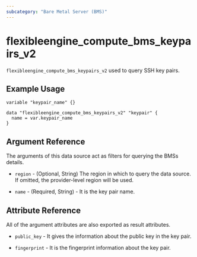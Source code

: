 ```yaml
---
subcategory: "Bare Metal Server (BMS)"
---
```


# flexibleengine_compute_bms_keypairs_v2

`flexibleengine_compute_bms_keypairs_v2` used to query SSH key pairs.

## Example Usage

```hcl
variable "keypair_name" {}

data "flexibleengine_compute_bms_keypairs_v2" "keypair" {
  name = var.keypair_name
}
```

## Argument Reference

The arguments of this data source act as filters for querying the BMSs details.

* `region` - (Optional, String) The region in which to query the data source. If omitted, the provider-level region
  will be used.

* `name` - (Required, String) - It is the key pair name.

## Attribute Reference

All of the argument attributes are also exported as result attributes.

* `public_key` - It gives the information about the public key in the key pair.

* `fingerprint` - It is the fingerprint information about the key pair.
